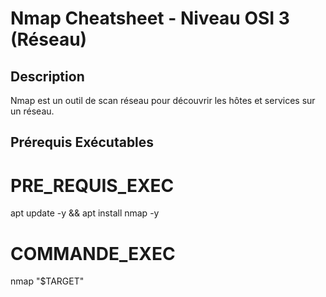# Nmap Cheatsheet - Niveau OSI 3 (Réseau)

## Description
Nmap est un outil de scan réseau pour découvrir les hôtes et services sur un réseau.

## Prérequis Exécutables

# PRE_REQUIS_EXEC
apt update -y && apt install nmap -y

# COMMANDE_EXEC
nmap "$TARGET"

